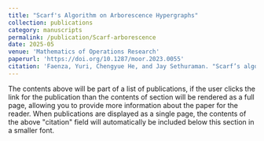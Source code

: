 ```yaml
---
title: "Scarf's Algorithm on Arborescence Hypergraphs"
collection: publications
category: manuscripts
permalink: /publication/Scarf-arborescence
date: 2025-05
venue: 'Mathematics of Operations Research'
paperurl: 'https://doi.org/10.1287/moor.2023.0055'
citation: 'Faenza, Yuri, Chengyue He, and Jay Sethuraman. "Scarf’s algorithm and stable marriages." Mathematics of Operations Research (2025).'
---
```

The contents above will be part of a list of publications, if the user clicks the link for the publication than the contents of section will be rendered as a full page, allowing you to provide more information about the paper for the reader. When publications are displayed as a single page, the contents of the above "citation" field will automatically be included below this section in a smaller font.
